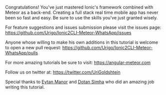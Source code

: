 Congratulations! You've just mastered Ionic's framework combined with Meteor as a back-end. Creating a full stack real time mobile app has never been so fast and easy. Be sure to use the skills you've just granted wisely.

For feature suggestions and issues submission please visit the issues page: https://github.com/Urigo/Ionic2CLI-Meteor-WhatsApp/issues

Anyone whose willing to make his own additions in this tutorial is welcome to open a new pull request: https://github.com/Urigo/Ionic2CLI-Meteor-WhatsApp/pulls

For more amazing tutorials be sure to visit: https://angular-meteor.com

Follow us on twitter at: https://twitter.com/UriGoldshtein

Special thanks to [Eytan Manor](https://github.com/DAB0mB) and [Dotan Simha](https://github.com/dotansimha) who did an amazing job writing this tutorial.